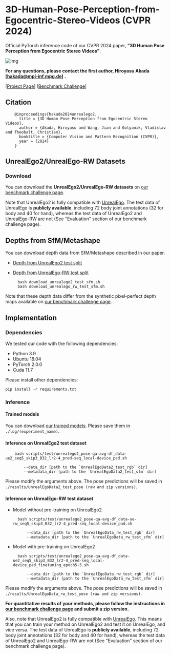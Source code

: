 # 3D-Human-Pose-Perception-from-Egocentric-Stereo-Videos (CVPR 2024)

Official PyTorch inference code of our CVPR 2024 paper, **"3D Human Pose Perception from Egocentric Stereo Videos"**.

![img](doc/overview_setup.png)

**For any questions, please contact the first author, Hiroyasu Akada [hakada@mpi-inf.mpg.de] .**

[[Project Page](https://4dqv.mpi-inf.mpg.de/UnrealEgo2/)] [[Benchmark Challenge](https://unrealego.mpi-inf.mpg.de/)]

## Citation

```
    @inproceedings{hakada2024unrealego2,
      title = {3D Human Pose Perception from Egocentric Stereo Videos},
      author = {Akada, Hiroyasu and Wang, Jian and Golyanik, Vladislav and Theobalt, Christian},
      booktitle = {Computer Vision and Pattern Recognition (CVPR)},
      year = {2024}
    }
```



## UnrealEgo2/UnrealEgo-RW Datasets

### Download

You can download the **UnrealEgo2/UnrealEgo-RW datasets** on [our benchmark challenge page](https://unrealego.mpi-inf.mpg.de/).

Note that UnrealEgo2 is fully compatible with [UnrealEgo](https://github.com/hiroyasuakada/UnrealEgo). The test data of UnrealEgo is **publicly available**, including 72 body joint annotations (32 for body and 40 for hand), whereas the test data of UnrealEgo2 and UnrealEgo-RW are not (See "Evaluation" section of our benchmark challenge page).

## Depths from SfM/Metashape

You can download depth data from SfM/Metashape described in our paper.

- <a href="https://unrealego.mpi-inf.mpg.de/data/download_unrealego2_test_sfm.sh" download>Depth from UnrealEgo2 test split</a>
- <a href="https://unrealego.mpi-inf.mpg.de/data/download_unrealego_rw_test_sfm.sh" download>Depth from UnrealEgo-RW test split</a>

        bash download_unrealego2_test_sfm.sh
        bash download_unrealego_rw_test_sfm.sh

Note that these depth data differ from the synthetic pixel-perfect depth maps available on [our benchmark challenge page](https://unrealego.mpi-inf.mpg.de/).


## Implementation

### Dependencies

We tested our code with the following dependencies:

- Python 3.9
- Ubuntu 18.04
- PyTorch 2.0.0
- Cuda 11.7

Please install other dependencies:
    
    pip install -r requirements.txt    

### Inference

#### Trained models

You can download [our trained models](https://drive.google.com/drive/folders/1NQ08KHKNl3iyrcWzgMlUfCoFlQnn97ve?usp=drive_link). Please save them in `./log/(experiment_name)`.

#### Inference on UnrealEgo2 test dataset

        bash scripts/test/unrealego2_pose-qa-avg-df_data-ue2_seq5_skip3_B32_lr2-4_pred-seq_local-device_pad.sh

            --data_dir [path to the `UnrealEgoData2_test_rgb` dir]
            --metadata_dir [path to the `UnrealEgoData2_test_sfm` dir]

Please modify the arguments above. The pose predictions will be saved in `./results/UnrealEgoData2_test_pose (raw and zip versions)`.

#### Inference on UnrealEgo-RW test dataset

- Model without pre-training on UnrealEgo2
  
        bash scripts/test/unrealego2_pose-qa-avg-df_data-ue-rw_seq5_skip3_B32_lr2-4_pred-seq_local-device_pad.sh

            --data_dir [path to the `UnrealEgoData_rw_test_rgb` dir]
            --metadata_dir [path to the `UnrealEgoData_rw_test_sfm` dir]

- Model with pre-training on UnrealEgo2
  
        bash scripts/test/unrealego2_pose-qa-avg-df_data-ue2_seq5_skip3_B32_lr2-4_pred-seq_local-device_pad_finetuning_epoch5-5.sh

            --data_dir [path to the `UnrealEgoData_rw_test_rgb` dir]
            --metadata_dir [path to the `UnrealEgoData_rw_test_sfm` dir]

Please modify the arguments above. The pose predictions will be saved in `./results/UnrealEgoData_rw_test_pose (raw and zip versions)`.

**For quantitative results of your methods, please follow the instructions in [our benchmark challenge page](https://unrealego.mpi-inf.mpg.de/) and submit a zip version.**

Also, note that UnrealEgo2 is fully compatible with [UnrealEgo](https://github.com/hiroyasuakada/UnrealEgo). This means that you can train your method on UnrealEgo2 and test it on UnrealEgo, and vice versa. The test data of UnrealEgo is **publicly available**, including 72 body joint annotations (32 for body and 40 for hand), whereas the test data of UnrealEgo2 and UnrealEgo-RW are not (See "Evaluation" section of our benchmark challenge page).

